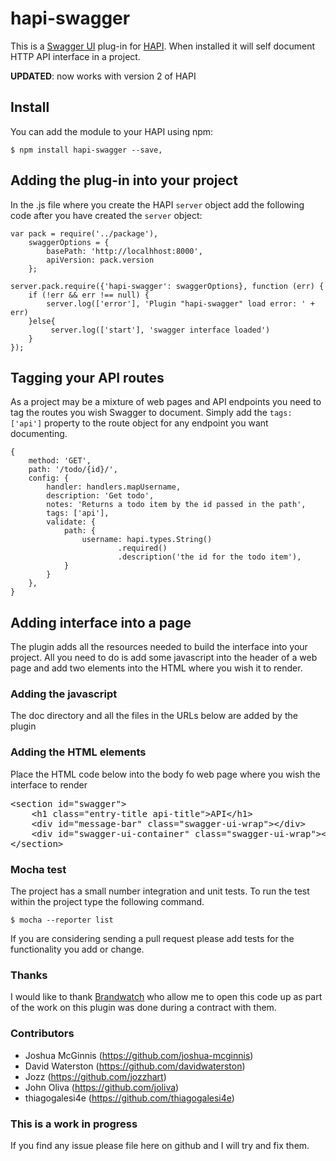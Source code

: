 # hapi-swagger


This is a [Swagger UI](https://github.com/wordnik/swagger-ui) plug-in for [HAPI](http://spumko.github.io/). When installed it will self document HTTP API interface in a project.

__UPDATED__: now works with version 2 of HAPI


## Install

You can add the module to your HAPI using npm:

    $ npm install hapi-swagger --save,

    
## Adding the plug-in into your project

In the .js file where you create the HAPI `server` object add the following code after you have created the `server` object:

    var pack = require('../package'),
        swaggerOptions = {
            basePath: 'http://localhhost:8000',
            apiVersion: pack.version
        };

    server.pack.require({'hapi-swagger': swaggerOptions}, function (err) {
        if (!err && err !== null) {
            server.log(['error'], 'Plugin "hapi-swagger" load error: ' + err) 
        }else{
             server.log(['start'], 'swagger interface loaded')
        }
    });


## Tagging your API routes
As a project may be a mixture of web pages and API endpoints you need to tag the routes you wish Swagger to document. Simply add the `tags: ['api']` property to the route object for any endpoint you want documenting.


    {
        method: 'GET',
        path: '/todo/{id}/',
        config: {
            handler: handlers.mapUsername,
            description: 'Get todo',
            notes: 'Returns a todo item by the id passed in the path',
            tags: ['api'],        
            validate: { 
                path: {
                    username: hapi.types.String()
                            .required()
                            .description('the id for the todo item'),
                }
            }
        },
    }
    
## Adding interface into a page
The plugin adds all the resources needed to build the interface into your project. All you need to do is add some javascript into the header of a web page and add two elements into the HTML where you wish it to render.


### Adding the javascript

The doc directory and all the files in the URLs below are added by the plugin

  <link href='https://fonts.googleapis.com/css?family=Droid+Sans:400,700' rel='stylesheet' type='text/css'/>
  <link href='css/highlight.default.css' media='screen' rel='stylesheet' type='text/css'/>
  <link href='css/screen.css' media='screen' rel='stylesheet' type='text/css'/>
  <script type="text/javascript" src="lib/shred.bundle.js"></script>
  <script src='lib/jquery-1.8.0.min.js' type='text/javascript'></script>
  <script src='lib/jquery.slideto.min.js' type='text/javascript'></script>
  <script src='lib/jquery.wiggle.min.js' type='text/javascript'></script>
  <script src='lib/jquery.ba-bbq.min.js' type='text/javascript'></script>
  <script src='lib/handlebars-1.0.0.js' type='text/javascript'></script>
  <script src='lib/underscore-min.js' type='text/javascript'></script>
  <script src='lib/backbone-min.js' type='text/javascript'></script>
  <script src='lib/swagger.js' type='text/javascript'></script>
  <script src='swagger-ui.js' type='text/javascript'></script>
  <script src='lib/highlight.7.3.pack.js' type='text/javascript'></script>
  <script type="text/javascript">
    $(function () {
      window.swaggerUi = new SwaggerUi({
        url: window.location.protocol + '//' + window.location.host + '/docs',
        dom_id: "swagger-ui-container",
        supportedSubmitMethods: ['get', 'post', 'put', 'delete'],
        onComplete: function(swaggerApi, swaggerUi){
          log("Loaded SwaggerUI")
          $('pre code').each(function(i, e) {hljs.highlightBlock(e)});
        },
        onFailure: function(data) {
          log("Unable to Load SwaggerUI");
        },
        docExpansion: "list"
      });
      window.swaggerUi.load();
    });
  </script>

  
### Adding the HTML elements

Place the HTML code below into the body fo web page where you wish the interface to render


<pre>
&lt;section id=&quot;swagger&quot;&gt;
    &lt;h1 class=&quot;entry-title api-title&quot;&gt;API&lt;/h1&gt;
    &lt;div id=&quot;message-bar&quot; class=&quot;swagger-ui-wrap&quot;&gt;&lt;/div&gt;
    &lt;div id=&quot;swagger-ui-container&quot; class=&quot;swagger-ui-wrap&quot;&gt;&lt;/div&gt;
&lt;/section&gt;
</pre>


### Mocha test
The project has a small number integration and unit tests. To run the test within the project type the following command.

    $ mocha --reporter list

If you are considering sending a pull request please add tests for the functionality you add or change.


### Thanks
I would like to thank [Brandwatch](http://www.brandwatch.com/) who allow me to open this code up as part of the work on this plugin was done during a contract with them.

### Contributors
* Joshua McGinnis (https://github.com/joshua-mcginnis)
* David Waterston (https://github.com/davidwaterston)
* Jozz (https://github.com/jozzhart)
* John Oliva (https://github.com/joliva)
* thiagogalesi4e (https://github.com/thiagogalesi4e)


### This is a work in progress
If you find any issue please file here on github and I will try and fix them.